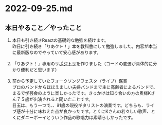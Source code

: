 # 2022-09-25.md
## 本日やること／やったこと
<ol>
  <li>本日も引き続きReactの基礎的な勉強を続けます。</li>
  昨日に引き続き「りあクト！」本を教科書にして勉強しました。内容が本当に最新版なのでやっていて安心感があります。<br><br>
  
  <li>「りあクト！」専用のリ<a href="https://github.com/yuasys/vite-hello-world">ポジトリ</a>を作りました（コードの変遷が具体的に分かり便利だと思います）</li><br>
  
  <li>前から予定していたフォークソングフェスタ（ライブ）鑑賞</li>
  プロのバンドからほほえましい夫婦バンドまで主に高齢者によるバンドで、まるで学芸会のように楽しかったです。きっかけは知り合いの方の奥様Kさん７５歳が出演されると聞いたことです。  
  <br>目玉は、もう一つで、、91歳の現役ギタリストの演奏です。どちらも、ライブ感が十分に味わえた点が良かったです。とくにKさんの若々しい歌声、とくにダニーボーイとういう作品の歌唱力は素晴らしかったです。<br><br>
  
</ol>

